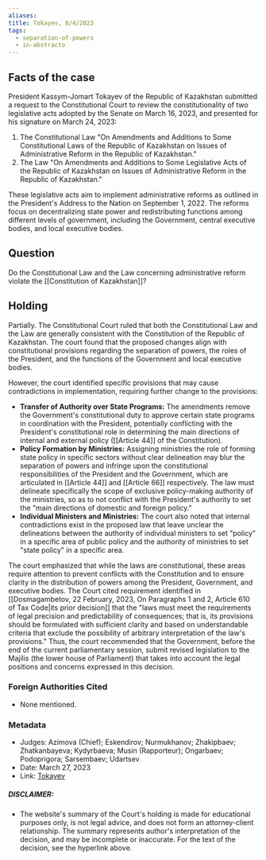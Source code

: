 ```yaml
---
aliases: 
title: Tokayev, 8/4/2023
tags:
  - separation-of-powers
  - in-abstracto
---
```


## Facts of the case

President Kassym-Jomart Tokayev of the Republic of Kazakhstan submitted a request to the Constitutional Court to review the constitutionality of two legislative acts adopted by the Senate on March 16, 2023, and presented for his signature on March 24, 2023:

1. The Constitutional Law "On Amendments and Additions to Some Constitutional Laws of the Republic of Kazakhstan on Issues of Administrative Reform in the Republic of Kazakhstan."
2. The Law "On Amendments and Additions to Some Legislative Acts of the Republic of Kazakhstan on Issues of Administrative Reform in the Republic of Kazakhstan."

These legislative acts aim to implement administrative reforms as outlined in the President's Address to the Nation on September 1, 2022. The reforms focus on decentralizing state power and redistributing functions among different levels of government, including the Government, central executive bodies, and local executive bodies.
## Question

Do the Constitutional Law and the Law concerning administrative reform violate the [[Constitution of Kazakhstan]]?
## Holding


Partially. The Constitutional Court ruled that both the Constitutional Law and the Law are generally consistent with the Constitution of the Republic of Kazakhstan. The court found that the proposed changes align with constitutional provisions regarding the separation of powers, the roles of the President, and the functions of the Government and local executive bodies.


However, the court identified specific provisions that may cause contradictions in implementation, requiring further change to the provisions:

- **Transfer of Authority over State Programs:** The amendments remove the Government's constitutional duty to approve certain state programs in coordination with the President, potentially conflicting with the President's constitutional role in determining the main directions of internal and external policy ([[Article 44]] of the Constitution).
- **Policy Formation by Ministries:** Assigning ministries the role of forming state policy in specific sectors without clear delineation may blur the separation of powers and infringe upon the constitutional responsibilities of the President and the Government, which are articulated in [[Article 44]] and [[Article 66]] respectively. The law must delineate specifically the scope of exclusive policy-making authority of the ministries, so as to not conflict with the President's authority to set the "main directions of domestic and foreign policy."
- **Individual Ministers and Ministries:** The court also noted that internal contradictions exist in the proposed law that leave unclear the delineations between the authority of individual ministers to set "policy" in a specific area of public policy and the authority of ministries to set "state policy" in a specific area. 

The court emphasized that while the laws are constitutional, these areas require attention to prevent conflicts with the Constitution and to ensure clarity in the distribution of powers among the President, Government, and executive bodies. The Court cited requirement identified in [[Dosmagambetov, 22 February, 2023, On Paragraphs 1 and 2, Article 610 of Tax Code|its prior decision]] that the "laws must meet the requirements of legal precision and predictability of consequences; that is, its provisions should be formulated with sufficient clarity and based on understandable criteria that exclude the possibility of arbitrary interpretation of the law's provisions." Thus, the court recommended that the Government, before the end of the current parliamentary session, submit revised legislation to the Majilis (the lower house of Parliament) that takes into account the legal positions and concerns expressed in this decision.

### Foreign Authorities Cited
* None mentioned.
### Metadata
* Judges: Azimova (Chief); Eskendirov; Nurmukhanov; Zhakipbaev; Zhatkanbayeva; Kydyrbaeva; Musin (Rapporteur); Ongarbaev; Podoprigora; Sarsembaev; Udartsev
* Date: March 27, 2023
* Link: [Tokayev](https://github.com/juzgenbayev/KSKR-Docs/blob/main/Tokayev%2C%208%20Apr%202023.docx)
##### DISCLAIMER:
* The website's summary of the Court's holding is made for educational purposes only, is not legal advice, and does not form an attorney-client relationship. The summary represents author's interpretation of the decision, and may be incomplete or inaccurate. For the text of the decision, see the hyperlink above.